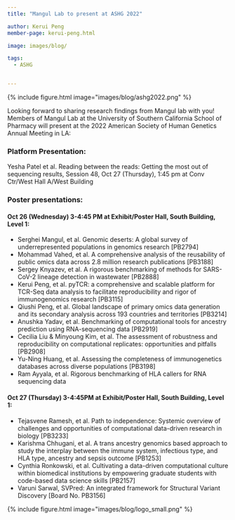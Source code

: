 ```yaml
---
title: "Mangul Lab to present at ASHG 2022"

author: Kerui Peng
member-page: kerui-peng.html

image: images/blog/

tags:
  - ASHG


---
```

{% include figure.html image="images/blog/ashg2022.png" %}

Looking forward to sharing research findings from Mangul lab with you!
Members of Mangul Lab at the University of Southern California School of Pharmacy will present at the 2022 American Society of Human Genetics Annual Meeting in LA:

### Platform Presentation: 
Yesha Patel et al. Reading between the reads: Getting the most out of sequencing results, Session 48, Oct 27 (Thursday), 1:45 pm at Conv Ctr/West Hall A/West Building

### Poster presentations: 
#### Oct 26 (Wednesday) 3-4:45 PM at Exhibit/Poster Hall, South Building, Level 1:
- Serghei Mangul, et al. Genomic deserts: A global survey of underrepresented populations in genomics research [PB2794]
- Mohammad Vahed, et al. A comprehensive analysis of the reusability of public omics data across 2.8 million research publications [PB3188]
- Sergey Knyazev, et al. A rigorous benchmarking of methods for SARS-CoV-2 lineage detection in wastewater [PB2888]
- Kerui Peng, et al. pyTCR: a comprehensive and scalable platform for TCR-Seq data analysis to facilitate reproducibility and rigor of immunogenomics research [PB3115]
- Qiushi Peng, et al. Global landscape of primary omics data generation and its secondary analysis across 193 countries and territories [PB3214]
- Anushka Yadav, et al. Benchmarking of computational tools for ancestry prediction using RNA-sequencing data [PB2919]
- Cecilia Liu & Minyoung Kim, et al. The assessment of robustness and reproducibility on computational replicates: opportunities and pitfalls [PB2908]
- Yu-Ning Huang, et al. Assessing the completeness of immunogenetics databases across diverse populations [PB3198]
- Ram Ayyala, et al. Rigorous benchmarking of HLA callers for RNA sequencing data

#### Oct 27 (Thursday) 3-4:45PM at Exhibit/Poster Hall, South Building, Level 1:
* Tejasvene Ramesh, et al. Path to independence: Systemic overview of challenges and opportunities of computational data-driven research in biology [PB3233]
* Karishma Chhugani, et al. A trans ancestry genomics based approach to study the interplay between the immune system, infectious type, and HLA type, ancestry and sepsis outcome [PB1253]
* Cynthia Ronkowski, et al. Cultivating a data-driven computational culture within biomedical institutions by empowering graduate students with code-based data science skills [PB2157]
* Varuni Sarwal, SVPred: An integrated framework for Structural Variant Discovery [Board No. PB3156]

{% include figure.html image="images/blog/logo_small.png" %}

